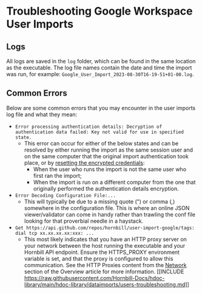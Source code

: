 # Troubleshooting Google Workspace User Imports

## Logs

All logs are saved in the `log` folder, which can be found in the same location as the executable. The log file names contain the date and time the import was run, for example: `Google_User_Import_2023-08-30T16-19-51+01-00.log`.

## Common Errors

Below are some common errors that you may encounter in the user imports log file and what they mean:

* `Error processing authentication details: Decryption of authentication data failed: Key not valid for use in specified state.`
  * This error can occur for either of the below states and can be resolved by either running the import as the same session user and on the same computer that the original import authentication took place, or by [resetting the encrypted credentials](/data-imports-guide/users/google/command#resetting-encrypted-credentials):
    * When the user who runs the import is not the same user who first ran the import;
    * When the import is run on a different computer from the one that originally performed the authentication details encryption. 
* `Error Decoding Configuration File:...`
  * This will typically be due to a missing quote (") or comma (,) somewhere in the configuration file. This is where an online JSON viewer/validator can come in handy rather than trawling the conf file looking for that proverbial needle in a haystack.
* `Get https://api.github.com/repos/hornbill/user-import-google/tags: dial tcp xx.xx.xx.xx:xxx: ...`
  * This most likely indicates that you have an HTTP proxy server on your network between the host running the executable and your Hornbill API endpoint. Ensure the HTTPS_PROXY environment variable is set, and that the proxy is configured to allow this communication. See the HTTP Proxies content from the [Network](/data-imports-guide/users/google/overview#network) section of the Overview article for more information.
[[INCLUDE https://raw.githubusercontent.com/Hornbill-Docs/hdoc-library/main/hdoc-library/dataimports/users-troubleshooting.md]]